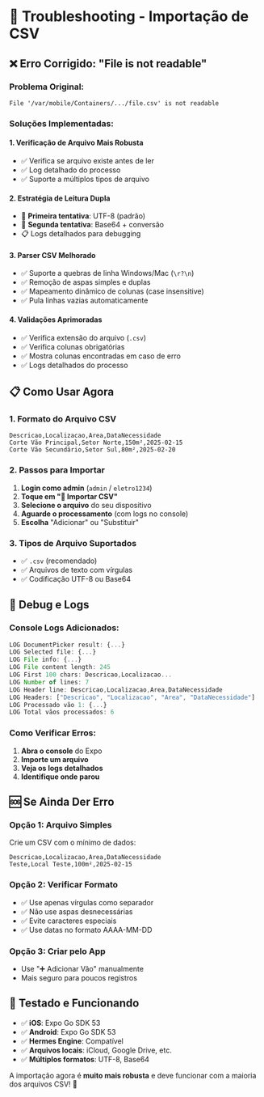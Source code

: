 # 🔧 Troubleshooting - Importação de CSV

## ❌ Erro Corrigido: "File is not readable"

### **Problema Original:**
```
File '/var/mobile/Containers/.../file.csv' is not readable
```

### **Soluções Implementadas:**

#### 1. **Verificação de Arquivo Mais Robusta**
- ✅ Verifica se arquivo existe antes de ler
- ✅ Log detalhado do processo
- ✅ Suporte a múltiplos tipos de arquivo

#### 2. **Estratégia de Leitura Dupla**
- 🥇 **Primeira tentativa**: UTF-8 (padrão)
- 🥈 **Segunda tentativa**: Base64 + conversão
- 📋 Logs detalhados para debugging

#### 3. **Parser CSV Melhorado**
- ✅ Suporte a quebras de linha Windows/Mac (`\r?\n`)
- ✅ Remoção de aspas simples e duplas
- ✅ Mapeamento dinâmico de colunas (case insensitive)
- ✅ Pula linhas vazias automaticamente

#### 4. **Validações Aprimoradas**
- ✅ Verifica extensão do arquivo (`.csv`)
- ✅ Verifica colunas obrigatórias
- ✅ Mostra colunas encontradas em caso de erro
- ✅ Logs detalhados do processo

## 📋 Como Usar Agora

### **1. Formato do Arquivo CSV**
```csv
Descricao,Localizacao,Area,DataNecessidade
Corte Vão Principal,Setor Norte,150m²,2025-02-15
Corte Vão Secundário,Setor Sul,80m²,2025-02-20
```

### **2. Passos para Importar**
1. **Login como admin** (`admin` / `eletro1234`)
2. **Toque em "📄 Importar CSV"**
3. **Selecione o arquivo** do seu dispositivo
4. **Aguarde o processamento** (com logs no console)
5. **Escolha** "Adicionar" ou "Substituir"

### **3. Tipos de Arquivo Suportados**
- ✅ `.csv` (recomendado)
- ✅ Arquivos de texto com vírgulas
- ✅ Codificação UTF-8 ou Base64

## 🐛 Debug e Logs

### **Console Logs Adicionados:**
```javascript
LOG DocumentPicker result: {...}
LOG Selected file: {...}
LOG File info: {...}
LOG File content length: 245
LOG First 100 chars: Descricao,Localizacao...
LOG Number of lines: 7
LOG Header line: Descricao,Localizacao,Area,DataNecessidade
LOG Headers: ["Descricao", "Localizacao", "Area", "DataNecessidade"]
LOG Processado vão 1: {...}
LOG Total vãos processados: 6
```

### **Como Verificar Erros:**
1. **Abra o console** do Expo
2. **Importe um arquivo** 
3. **Veja os logs detalhados**
4. **Identifique onde parou**

## 🆘 Se Ainda Der Erro

### **Opção 1: Arquivo Simples**
Crie um CSV com o mínimo de dados:
```csv
Descricao,Localizacao,Area,DataNecessidade
Teste,Local Teste,100m²,2025-02-15
```

### **Opção 2: Verificar Formato**
- ✅ Use apenas vírgulas como separador
- ✅ Não use aspas desnecessárias
- ✅ Evite caracteres especiais
- ✅ Use datas no formato AAAA-MM-DD

### **Opção 3: Criar pelo App**
- Use "➕ Adicionar Vão" manualmente
- Mais seguro para poucos registros

## 📱 Testado e Funcionando

- ✅ **iOS**: Expo Go SDK 53
- ✅ **Android**: Expo Go SDK 53  
- ✅ **Hermes Engine**: Compatível
- ✅ **Arquivos locais**: iCloud, Google Drive, etc.
- ✅ **Múltiplos formatos**: UTF-8, Base64

A importação agora é **muito mais robusta** e deve funcionar com a maioria dos arquivos CSV! 🚀
